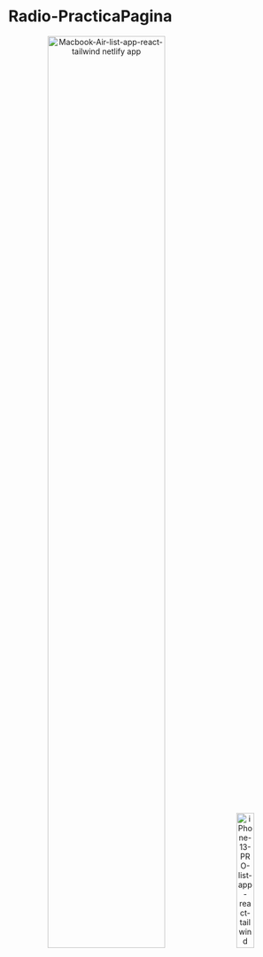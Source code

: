 # Radio-PracticaPagina

<p align="center">
  <img src="https://github.com/user-attachments/assets/e456cea4-0bc1-48c5-a84a-6febd4f79f9d" alt="Macbook-Air-list-app-react-tailwind netlify app" width="65%" style="margin-right: 10px;">
  <img src="https://github.com/user-attachments/assets/8ba95321-c85b-4a6d-908e-6b985b277790" alt="iPhone-13-PRO-list-app-react-tailwind netlify app" width="25%" style="margin-left: 10px;">
</p>
